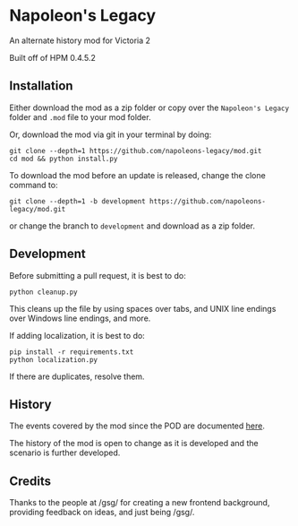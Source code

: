 # Napoleon's Legacy

An alternate history mod for Victoria 2

Built off of HPM 0.4.5.2

## Installation

Either download the mod as a zip folder or copy over the `Napoleon's Legacy` folder and `.mod` file to your mod folder.

Or, download the mod via git in your terminal by doing:
```
git clone --depth=1 https://github.com/napoleons-legacy/mod.git
cd mod && python install.py
```

To download the mod before an update is released, change the clone command to:
```
git clone --depth=1 -b development https://github.com/napoleons-legacy/mod.git
```
or change the branch to `development` and download as a zip folder.

## Development

Before submitting a pull request, it is best to do:
```
python cleanup.py
```

This cleans up the file by using spaces over tabs, and UNIX line endings over Windows line endings, and more.

If adding localization, it is best to do:
```
pip install -r requirements.txt
python localization.py
```

If there are duplicates, resolve them.

## History

The events covered by the mod since the POD are documented [here](history.md).

The history of the mod is open to change as it is developed and the scenario is further developed.

## Credits

Thanks to the people at /gsg/ for creating a new frontend background, providing feedback on ideas, and just being /gsg/.
